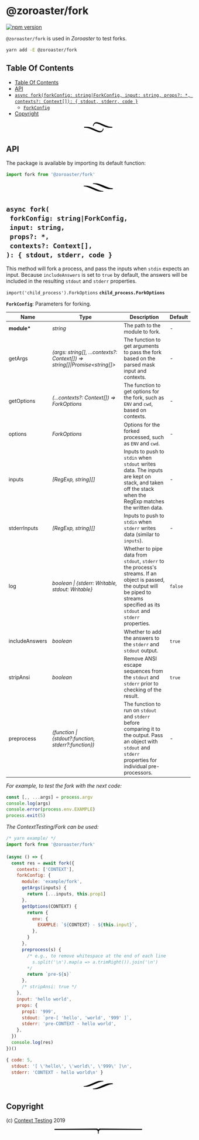 # @zoroaster/fork

[![npm version](https://badge.fury.io/js/%40zoroaster%2Ffork.svg)](https://npmjs.org/package/@zoroaster/fork)

`@zoroaster/fork` is used in _Zoroaster_ to test forks.

```sh
yarn add -E @zoroaster/fork
```

## Table Of Contents

- [Table Of Contents](#table-of-contents)
- [API](#api)
- [`async fork(forkConfig: string|ForkConfig, input: string, props?: *, contexts?: Context[]): { stdout, stderr, code }`](#async-forkforkconfig-stringforkconfiginput-stringprops-contexts-context--stdout-stderr-code-)
  * [`ForkConfig`](#type-forkconfig)
- [Copyright](#copyright)

<p align="center"><a href="#table-of-contents"><img src=".documentary/section-breaks/0.svg?sanitize=true"></a></p>

## API

The package is available by importing its default function:

```js
import fork from '@zoroaster/fork'
```

<p align="center"><a href="#table-of-contents"><img src=".documentary/section-breaks/1.svg?sanitize=true"></a></p>

## `async fork(`<br/>&nbsp;&nbsp;`forkConfig: string|ForkConfig,`<br/>&nbsp;&nbsp;`input: string,`<br/>&nbsp;&nbsp;`props?: *,`<br/>&nbsp;&nbsp;`contexts?: Context[],`<br/>`): { stdout, stderr, code }`

This method will fork a process, and pass the inputs when `stdin` expects an input. Because `includeAnswers` is set to `true` by default, the answers will be included in the resulting `stdout` and `stderr` properties.

`import('child_process').ForkOptions` __<a name="type-child_processforkoptions">`child_process.ForkOptions`</a>__

__<a name="type-forkconfig">`ForkConfig`</a>__: Parameters for forking.

|      Name      |                                          Type                                           |                                                                                      Description                                                                                      | Default |
| -------------- | --------------------------------------------------------------------------------------- | ------------------------------------------------------------------------------------------------------------------------------------------------------------------------------------- | ------- |
| __module*__    | <em>string</em>                                                                         | The path to the module to fork.                                                                                                                                                       | -       |
| getArgs        | <em>(args: string[], ...contexts?: Context[]) =&gt; string[]\|Promise&lt;string[]></em> | The function to get arguments to pass the fork based on the parsed mask input and contexts.                                                                                           | -       |
| getOptions     | <em>(...contexts?: Context[]) =&gt; ForkOptions</em>                                    | The function to get options for the fork, such as `ENV` and `cwd`, based on contexts.                                                                                                 | -       |
| options        | <em>ForkOptions</em>                                                                    | Options for the forked processed, such as `ENV` and `cwd`.                                                                                                                            | -       |
| inputs         | <em>[RegExp, string][]</em>                                                             | Inputs to push to `stdin` when `stdout` writes data. The inputs are kept on stack, and taken off the stack when the RegExp matches the written data.                                  | -       |
| stderrInputs   | <em>[RegExp, string][]</em>                                                             | Inputs to push to `stdin` when `stderr` writes data (similar to `inputs`).                                                                                                            | -       |
| log            | <em>boolean \| {stderr: Writable, stdout: Writable}</em>                                | Whether to pipe data from `stdout`, `stderr` to the process's streams. If an object is passed, the output will be piped to streams specified as its `stdout` and `stderr` properties. | `false` |
| includeAnswers | <em>boolean</em>                                                                        | Whether to add the answers to the `stderr` and `stdout` output.                                                                                                                       | `true`  |
| stripAnsi      | <em>boolean</em>                                                                        | Remove ANSI escape sequences from the `stdout` and `stderr` prior to checking of the result.                                                                                          | `true`  |
| preprocess     | <em>(function \| {stdout?:function, stderr?:function})</em>                             | The function to run on `stdout` and `stderr` before comparing it to the output. Pass an object with `stdout` and `stderr` properties for individual pre-processors.                   | -       |

_For example, to test the fork with the next code:_
```js
const [,, ...args] = process.argv
console.log(args)
console.error(process.env.EXAMPLE)
process.exit(5)
```

_The ContextTesting/Fork can be used:_
```js
/* yarn example/ */
import fork from '@zoroaster/fork'

(async () => {
  const res = await fork({
    contexts: ['CONTEXT'],
    forkConfig: {
      module: 'example/fork',
      getArgs(inputs) {
        return [...inputs, this.prop1]
      },
      getOptions(CONTEXT) {
        return {
          env: {
            EXAMPLE: `${CONTEXT} - ${this.input}`,
          },
        }
      },
      preprocess(s) {
        /* e.g., to remove whitespace at the end of each line
          s.split('\n').map(a => a.trimRight()).join('\n')
        */
        return `pre-${s}`
      },
      /* stripAnsi: true */
    },
    input: 'hello world',
    props: {
      prop1: '999',
      stdout: `pre-[ 'hello', 'world', '999' ]`,
      stderr: 'pre-CONTEXT - hello world',
    },
  })
  console.log(res)
})()
```
```js
{ code: 5,
  stdout: '[ \'hello\', \'world\', \'999\' ]\n',
  stderr: 'CONTEXT - hello world\n' }
```

<p align="center"><a href="#table-of-contents"><img src=".documentary/section-breaks/2.svg?sanitize=true"></a></p>

## Copyright


  (c) [Context Testing](https://contexttesting.com) 2019


<p align="center"><a href="#table-of-contents"><img src=".documentary/section-breaks/-1.svg?sanitize=true"></a></p>